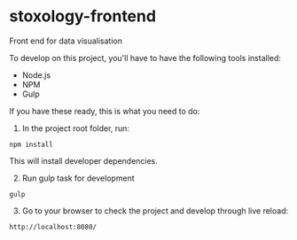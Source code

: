 # stoxology-frontend
Front end for data visualisation


To develop on this project, you'll have to have the following tools installed:

- Node.js
- NPM
- Gulp

If you have these ready, this is what you need to do:

1. In the project root folder, run:

`npm install`

This will install developer dependencies.

2. Run gulp task for development

`gulp`

3. Go to your browser to check the project and develop through live reload:

`http://localhost:8080/`
